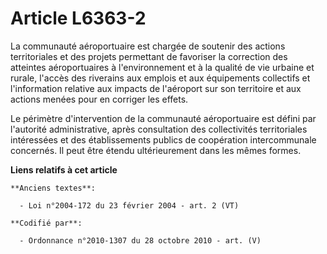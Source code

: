 # Article L6363-2

La communauté aéroportuaire est chargée de soutenir des actions territoriales et des projets permettant de favoriser la
correction des atteintes aéroportuaires à l'environnement et à la qualité de vie urbaine et rurale, l'accès des riverains aux
emplois et aux équipements collectifs et l'information relative aux impacts de l'aéroport sur son territoire et aux actions
menées pour en corriger les effets.

Le périmètre d'intervention de la communauté aéroportuaire est défini par l'autorité administrative, après consultation des
collectivités territoriales intéressées et des établissements publics de coopération intercommunale concernés. Il peut être
étendu ultérieurement dans les mêmes formes.

**Liens relatifs à cet article**

	**Anciens textes**:

	  - Loi n°2004-172 du 23 février 2004 - art. 2 (VT)

	**Codifié par**:

	  - Ordonnance n°2010-1307 du 28 octobre 2010 - art. (V)
